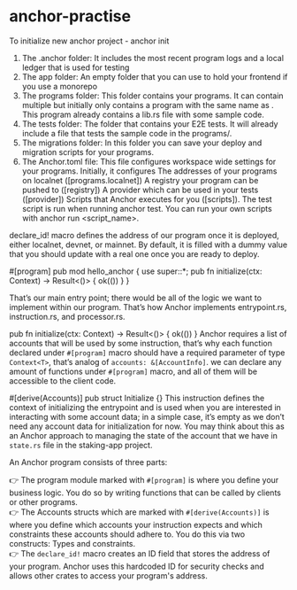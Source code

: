# anchor-practise

To initialize new anchor project - anchor init <new-workspace-name>

1. The .anchor folder: It includes the most recent program logs and a local ledger that is used for testing
2. The app folder: An empty folder that you can use to hold your frontend if you use a monorepo
3. The programs folder: This folder contains your programs. It can contain multiple but initially only contains a program with the same name as <new-workspace-name>. This program already contains a lib.rs file with some sample code.
4. The tests folder: The folder that contains your E2E tests. It will already include a file that tests the sample code in the programs/<new-workspace-name>.
5. The migrations folder: In this folder you can save your deploy and migration scripts for your programs.
6. The Anchor.toml file: This file configures workspace wide settings for your programs. Initially, it configures
   The addresses of your programs on localnet ([programs.localnet])
   A registry your program can be pushed to ([registry])
   A provider which can be used in your tests ([provider])
   Scripts that Anchor executes for you ([scripts]). The test script is run when running anchor test. You can run your own scripts with anchor run <script_name>.

declare_id! macro defines the address of our program once it is deployed, either localnet, devnet, or mainnet. By default, it is filled with a dummy value that you should update with a real one once you are ready to deploy.

#[program]
pub mod hello_anchor {
use super::*;
pub fn initialize(ctx: Context) -> Result<()> {
ok(())
}
}

That’s our main entry point; there would be all of the logic we want to implement within our program. That’s how Anchor implements entrypoint.rs, instruction.rs, and processor.rs.

pub fn initialize(ctx: Context) -> Result<()> {
ok(())
}
Anchor requires a list of accounts that will be used by some instruction, that’s why each function declared under `#[program]` macro should have a required parameter of type `Context<T>`, that’s analog of `accounts: &[AccountInfo]`.
we can declare any amount of functions under `#[program]` macro, and all of them will be accessible to the client code.

#[derive(Accounts)]
pub struct Initialize {}
This instruction defines the context of initializing the entrypoint and is used when you are interested in interacting with some account data; in a simple case, it’s empty as we don’t need any account data for initialization for now. You may think about this as an Anchor approach to managing the state of the account that we have in `state.rs` file in the staking-app project.


An Anchor program consists of three parts:

👉 The program module marked with `#[program]` is where you define your business logic. You do so by writing functions that can be called by clients or other programs.  
👉 The Accounts structs which are marked with `#[derive(Accounts)]` is where you define which accounts your instruction expects and which constraints these accounts should adhere to. You do this via two constructs: Types and constraints.  
👉 The `declare_id!` macro creates an ID field that stores the address of your program. Anchor uses this hardcoded ID for security checks and allows other crates to access your program's address.  
